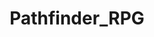 ---
title: Pathfinder_RPG
crosslinks:
- DnD
- pathbrewer
- Pathfinder
- rpg
- DnDBehindTheScreen
- DnDGreentext
- dndnext
- lfg
- youtubot
- reincarnate
- regenerate
- TheGlassCannonPodcast
- Ichthus95
- characterdrawing
- gametales
- DMDadJokes
- starfinder_rpg
- livven
- resurrection
- u_imguralbumbot
---
